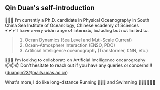 ## Qin Duan's self-introduction 

🔭🔭🔭 I’m currently a Ph.D. candidate in Physical Oceanography in South China Sea Institute of Oceanology, Chinese Academy of Sciences <br>
✔✔✔ I have a very wide range of interests, including but not limited to: <br>
> 1. Ocean Dynamics (Sea Level and Muti-Scale Current)
> 2. Ocean-Atmosphere Interaction (ENSO, PDO)
> 3. Artificial Intelligence oceanography (Transformer, CNN, etc.)
>    
🤗🤗🤗 I’m looking to collaborate on  Artificial Intelligence oceanography <br>
📫📫📫 Don't hesitate to reach out if you have any queries or concerns!!! (duanqin23@mails.ucas.ac.cn) <br>

What's more, I do like long-distance Running 🏃🏃🏃 and Swimming 🏊‍♂️🏊‍♂️🏊‍♂️<br>
